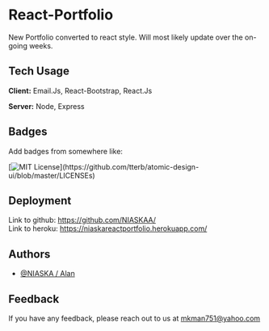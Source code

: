 # React-Portfolio

New Portfolio converted to react style. Will most likely update over the on-going weeks.
    
## Tech Usage

**Client:** Email.Js, React-Bootstrap, React.Js

**Server:** Node, Express

  
## Badges

Add badges from somewhere like: 

[![MIT License](https://img.shields.io/apm/l/atomic-design-ui.svg?)](https://github.com/tterb/atomic-design-ui/blob/master/LICENSEs)

  
## Deployment

Link to github: https://github.com/NIASKAA/ \
Link to heroku: https://niaskareactportfolio.herokuapp.com/

  
  
## Authors

- [@NIASKA / Alan](https://github.com/NIASKAA)

  
## Feedback

If you have any feedback, please reach out to us at mkman751@yahoo.com
